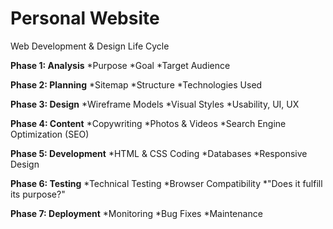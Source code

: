 # Personal Website

Web Development & Design Life Cycle

**Phase 1: Analysis**
    *Purpose
    *Goal
    *Target Audience

**Phase 2: Planning**
    *Sitemap
    *Structure
    *Technologies Used

**Phase 3: Design**
    *Wireframe Models
    *Visual Styles
    *Usability, UI, UX

**Phase 4: Content**
    *Copywriting
    *Photos & Videos
    *Search Engine Optimization (SEO)

**Phase 5: Development**
    *HTML & CSS Coding
    *Databases
    *Responsive Design

**Phase 6: Testing**
    *Technical Testing
    *Browser Compatibility
    *"Does it fulfill its purpose?"

**Phase 7: Deployment**
    *Monitoring
    *Bug Fixes
    *Maintenance
